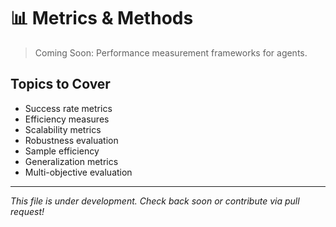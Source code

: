 # 📊 Metrics & Methods

> Coming Soon: Performance measurement frameworks for agents.

## Topics to Cover

- Success rate metrics
- Efficiency measures
- Scalability metrics
- Robustness evaluation
- Sample efficiency
- Generalization metrics
- Multi-objective evaluation

---

*This file is under development. Check back soon or contribute via pull request!*